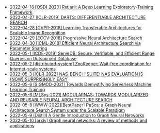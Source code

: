 * [2022-04-18 [OSDI-2020] Retiarii: A Deep Learning Exploratory-Training Framework](31.md)
* [2022-04-27 [ICLR-2019] DARTS: DIFFERENTIABLE ARCHITECTURE SEARCH](32.md)
* [2022-04-28 [CVPR-2018] Learning Transferable Architectures for Scalable Image Recognition](33.md)
* [2022-04-29 [ECCV-2018] Progressive Neural Architecture Search](34.md)
* [2022-04-30 [ICML-2018] Efficient Neural Architecture Search via Parameter Sharing](35.md)
* [2022-05-1 [ICDE-2019] ServeDB: Secure, Verifiable, and Efficient Range Queries on Outsourced Database](36.md)
* [2022-05-2 [distributed-system] ZooKeeper: Wait-free coordination for Internet-scale systems](37.md)
* [2022-05-3 [ICLR-2022] NAS-BENCH-SUITE: NAS EVALUATION IS (NOW) SURPRISINGLY EASY](38.md)
* [2022-05-6 [SIGMOD-2021] Towards Demystifying Serverless Machine Learning Training](39.md)
* [2022-05-6 [MLSys-2021] MODULARNAS: TOWARDS MODULARIZED AND REUSABLE NEURAL ARCHITECTURE SEARCH](40.md)
* [2022-05-8 [WWW-2022][BestPaper] PaSca: a Graph Neural Architecture Search System under the Scalable Paradigm](41.md)
* [2022-05-9 [Distill] A Gentle Introduction to Graph Neural Networks](42.md)
* [2022-05-10 [arxiv] Graph neural networks: A review of methods and applications](42.md)

